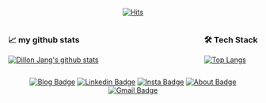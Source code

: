 <div align=center>
  
  <!-- Generate Hits : https://hits.seeyoufarm.com/ -->
  
[![Hits](https://hits.seeyoufarm.com/api/count/incr/badge.svg?url=https%3A%2F%2Fgithub.com%2Fdillonmemo)](https://hits.seeyoufarm.com)

</div>

<!--
**DillonMemo/dillon-jang** is a ✨ _special_ ✨ repository because its `README.md` (this file) appears on your GitHub profile.

Here are some ideas to get you started:

- 🔭 I’m currently working on ...
- 🌱 I’m currently learning ...
- 👯 I’m looking to collaborate on ...
- 🤔 I’m looking for help with ...
- 💬 Ask me about ...
- 📫 How to reach me: ...
- 😄 Pronouns: ...
- ⚡ Fun fact: ...
-->


<div style="display: flex; flex-flow: row nowrap; gap: 1rem; justify-content: space-between">

<div>

### 📈 my github stats
  [![Dillon Jang's github stats](https://github-readme-stats.vercel.app/api?username=dillonmemo&show_icons=true&theme=one_dark_pro)](https://github.com/dillonmemo/dillonmemo)

</div>  
  
 
 <div>

### 🛠 Tech Stack
  [![Top Langs](https://github-readme-stats.vercel.app/api/top-langs/?username=dillonmemo&theme=dark&layout=compact)](https://github.com/dillonmemo/dillonmemo)
 
 </div>
</div>


  
  
  <div align=center>
  
  <!-- Generate Badge : https://shields.io/ & Icons : https://simpleicons.org/ -->
  
  [![Blog Badge](http://img.shields.io/badge/Blog-black?style=flat-square&logo=github&link=https://arta1069.medium.com)](https://arta1069.medium.com)
  [![Linkedin Badge](https://img.shields.io/badge/LinkedIn-blue?style=flat-square&logo=Linkedin&logoColor=white&link=https://www.linkedin.com/in/dillon-jang-b63939170/)](https://www.linkedin.com/in/dillon-jang-b63939170/)
  [![Insta Badge](http://img.shields.io/badge/Instagram-E4405F?style=flat-square&logo=Instagram&logoColor=white&link=https://www.instagram.com/dev.dillon_/)](https://www.instagram.com/dev.dillon_/)
  [![About Badge](http://img.shields.io/badge/About-8D6748?style=flat-square&logo=Mocha&logoColor=white&link=https://www.notion.so/dillonmemo/Dillon-Jang-350949ffdcf44916aa0c48cae42f94ef)](https://www.notion.so/dillonmemo/Dillon-Jang-350949ffdcf44916aa0c48cae42f94ef)
  [![Gmail Badge](https://img.shields.io/badge/Gmail-d14836?style=flat-square&logo=Gmail&logoColor=white&link=mailto:arta1069@gmail.com)](mailto:arta1069@gmail.com)
  
  </div>

